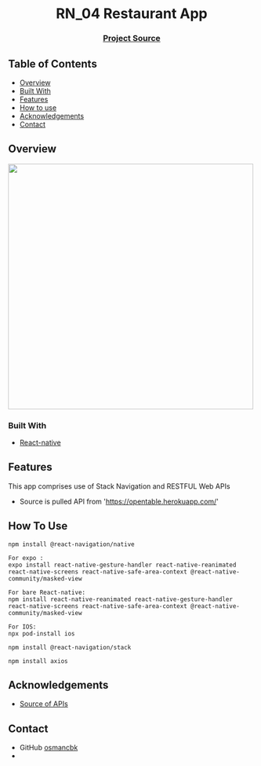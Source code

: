 <h1 align="center">RN_04 Restaurant App</h1>


<div align="center">
  <h3>
    <a href="https://github.com/osmancbk/RN_04_Restaurant_App">
      Project Source
    </a>
 
  </h3>
</div>

<!-- TABLE OF CONTENTS -->

## Table of Contents

- [Overview](#overview)
- [Built With](#built-with)
- [Features](#features)
- [How to use](#how-to-use)
- [Acknowledgements](#acknowledgements)
- [Contact](#contact)

<!-- OVERVIEW -->

## Overview

<img src="src/assets/rest.gif" height="500">

### Built With

<!-- This section should list any major frameworks that you built your project using. Here are a few examples.-->

- [React-native](https://reactnative.dev/)


## Features

This app comprises use of Stack Navigation and RESTFUL Web APIs

- Source is pulled API from 'https://opentable.herokuapp.com/'

## How To Use

```
npm install @react-navigation/native
```
```
For expo :
expo install react-native-gesture-handler react-native-reanimated react-native-screens react-native-safe-area-context @react-native-community/masked-view

For bare React-native:
npm install react-native-reanimated react-native-gesture-handler react-native-screens react-native-safe-area-context @react-native-community/masked-view
```
```
For IOS:
npx pod-install ios
```

```
npm install @react-navigation/stack
```

```
npm install axios
```

## Acknowledgements

<!-- This section should list any articles or add-ons/plugins that helps you to complete the project. This is optional but it will help you in the future. For exmpale -->

- [Source of APIs](https://opentable.herokuapp.com/)

## Contact

- GitHub [osmancbk](https://github.com/osmancbk)
-
